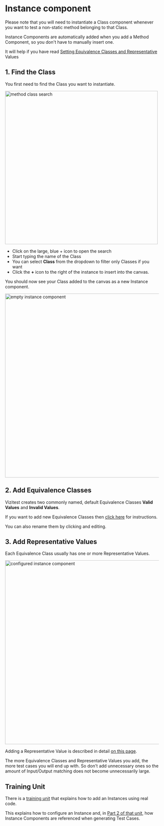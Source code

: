 # Instance component
Please note that you will need to instantiate a Class component whenever you want to test a non-static method belonging to that Class.

<tip>
    <p>
        Instance Components are automatically added when you add a Method Component, so you don't have to manually insert one.
    </p>
</tip>

<tip>
    <p>
        It will help if you have read <a href="ec-r-value-settings.md">Setting Equivalence Classes and Representative</a> Values
    </p>
</tip>

## 1. Find the Class
You first need to find the Class you want to instantiate.

<img src="method-class-search.png" alt="method class search" width="500"/>

- Click on the large, blue + icon to open the search
- Start typing the name of the Class
- You can select **Class** from the dropdown to filter only Classes if you want
- Click the **+** icon to the right of the instance to insert into the canvas.

You should now see your Class added to the canvas as a new Instance component.

<img src="method-empty-instance.png" alt="empty instance component" width="600"/>


## 2. Add Equivalence Classes
Vizitest creates two commonly named, default Equivalence Classes **Valid Values** and **Invalid Values**.

If you want to add new Equivalence Classes then [click here](ec-r-value-settings.md#adding-an-equivalence-class-to-an-instance) for instructions.

You can also rename them by clicking and editing.

## 3. Add Representative Values
Each Equivalence Class usually has one or more Representative Values.

<img src="ec-instance-completed.png" alt="configured instance component" width="600"/>

Adding a Representative Value is described in detail [on this page](ec-r-value-settings.md#adding-a-representative-value).

The more Equivalence Classes and Representative Values you add, the more test cases you will end up with. So don't add unnecessary ones so the amount of Input/Output matching does not become unnecessarily large.

## Training Unit
There is a [training unit](B-B40-water-state-instance-1.md) that explains how to add an Instances using real code.

This explains how to configure an Instance and, in [Part 2 of that unit](B-B40-water-state-instance-2.md), how Instance Components are referenced when generating Test Cases.




